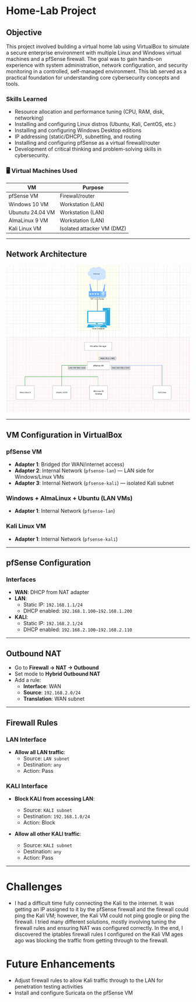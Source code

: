 # Home-Lab Project

## Objective

This project involved building a virtual home lab using VirtualBox to simulate a secure enterprise environment with multiple Linux and Windows virtual machines and a pfSense firewall. The goal was to gain hands-on experience with system administration, network configuration, and security monitoring in a controlled, self-managed environment. This lab served as a practical foundation for understanding core cybersecurity concepts and tools.

### Skills Learned

- Resource allocation and performance tuning (CPU, RAM, disk, networking)
- Installing and configuring Linux distros (Ubuntu, Kali, CentOS, etc.)
- Installing and configuring Windows Desktop editions
- IP addressing (static/DHCP), subnetting, and routing
- Installing and configuring pfSense as a virtual firewall/router
- Development of critical thinking and problem-solving skills in cybersecurity.

### 🖥️ Virtual Machines Used

| VM               | Purpose                        |
|------------------|--------------------------------|
| pfSense VM       | Firewall/router                |
| Windows 10 VM    | Workstation (LAN)              |
| Ubunutu 24.04 VM | Workstation (LAN)              |
| AlmaLinux 9 VM   | Workstation (LAN)              |
| Kali Linux VM    | Isolated attacker VM (DMZ)     |

---

## Network Architecture

![Home Lab Design](images/HomeLabDesign.png)

---

## VM Configuration in VirtualBox

### pfSense VM

- **Adapter 1**: Bridged (for WAN/internet access)
- **Adapter 2**: Internal Network (`pfsense-lan`) — LAN side for Windows/Linux VMs
- **Adapter 3**: Internal Network (`pfsense-kali`) — isolated Kali subnet

### Windows + AlmaLinux + Ubuntu (LAN VMs)

- **Adapter 1**: Internal Network (`pfsense-lan`)

### Kali Linux VM

- **Adapter 1**: Internal Network (`pfsense-kali`)

---

## pfSense Configuration

### Interfaces

- **WAN**: DHCP from NAT adapter
- **LAN**:
  - Static IP: `192.168.1.1/24`
  - DHCP enabled: `192.168.1.100–192.168.1.200`
- **KALI**:
  - Static IP: `192.168.2.1/24`
  - DHCP enabled: `192.168.2.100–192.168.2.110`

---

## Outbound NAT
- Go to **Firewall → NAT → Outbound**
- Set mode to **Hybrid Outbound NAT**
- Add a rule:
  - **Interface**: WAN
  - **Source**: `192.168.2.0/24`
  - **Translation**: WAN subnet
 
---

## Firewall Rules

### LAN Interface

- **Allow all LAN traffic**:
  - Source: `LAN subnet`
  - Destination: `any`
  - Action: Pass

### KALI Interface

- **Block KALI from accessing LAN**:
  - Source: `KALI subnet`
  - Destination: `192.168.1.0/24`
  - Action: Block

- **Allow all other KALI traffic**:
  - Source: `KALI subnet`
  - Destination: `any`
  - Action: Pass

---

# Challenges

- I had a difficult time fully connecting the Kali to the internet. It was getting an IP assigned to it by the pfSense firewall and the firewall could ping the Kali VM; however, the Kali VM could not ping google or ping the firewall. I tried many different solutions, mostly involving tuning the firewall rules and ensuring NAT was configured correctly. In the end, I discovered the iptables firewall rules I configured on the Kali VM ages ago was blocking the traffic from getting through to the firewall.

# Future Enhancements
- Adjust firewall rules to allow Kali traffic through to the LAN for penetration testing activities
- Install and configure Suricata on the pfSense VM
